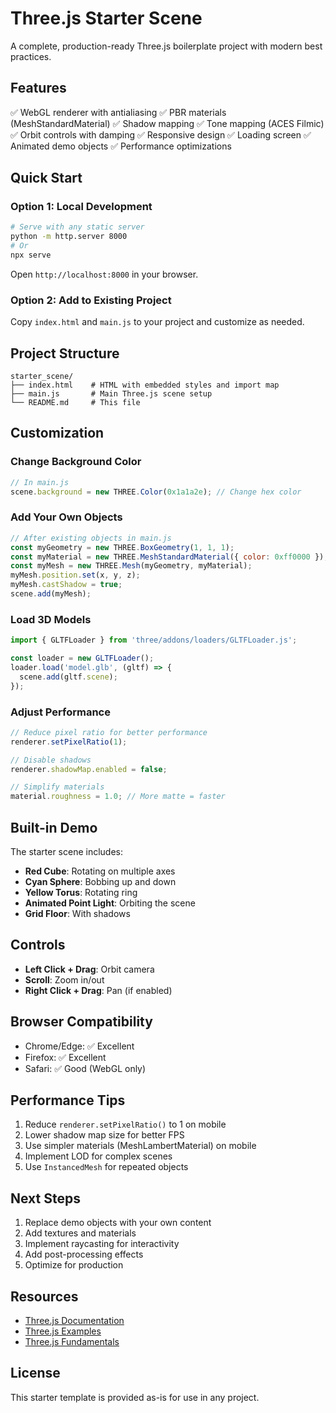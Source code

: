 # Three.js Starter Scene

A complete, production-ready Three.js boilerplate project with modern best practices.

## Features

✅ WebGL renderer with antialiasing
✅ PBR materials (MeshStandardMaterial)
✅ Shadow mapping
✅ Tone mapping (ACES Filmic)
✅ Orbit controls with damping
✅ Responsive design
✅ Loading screen
✅ Animated demo objects
✅ Performance optimizations

## Quick Start

### Option 1: Local Development

```bash
# Serve with any static server
python -m http.server 8000
# Or
npx serve
```

Open `http://localhost:8000` in your browser.

### Option 2: Add to Existing Project

Copy `index.html` and `main.js` to your project and customize as needed.

## Project Structure

```
starter_scene/
├── index.html    # HTML with embedded styles and import map
├── main.js       # Main Three.js scene setup
└── README.md     # This file
```

## Customization

### Change Background Color

```javascript
// In main.js
scene.background = new THREE.Color(0x1a1a2e); // Change hex color
```

### Add Your Own Objects

```javascript
// After existing objects in main.js
const myGeometry = new THREE.BoxGeometry(1, 1, 1);
const myMaterial = new THREE.MeshStandardMaterial({ color: 0xff0000 });
const myMesh = new THREE.Mesh(myGeometry, myMaterial);
myMesh.position.set(x, y, z);
myMesh.castShadow = true;
scene.add(myMesh);
```

### Load 3D Models

```javascript
import { GLTFLoader } from 'three/addons/loaders/GLTFLoader.js';

const loader = new GLTFLoader();
loader.load('model.glb', (gltf) => {
  scene.add(gltf.scene);
});
```

### Adjust Performance

```javascript
// Reduce pixel ratio for better performance
renderer.setPixelRatio(1);

// Disable shadows
renderer.shadowMap.enabled = false;

// Simplify materials
material.roughness = 1.0; // More matte = faster
```

## Built-in Demo

The starter scene includes:
- **Red Cube**: Rotating on multiple axes
- **Cyan Sphere**: Bobbing up and down
- **Yellow Torus**: Rotating ring
- **Animated Point Light**: Orbiting the scene
- **Grid Floor**: With shadows

## Controls

- **Left Click + Drag**: Orbit camera
- **Scroll**: Zoom in/out
- **Right Click + Drag**: Pan (if enabled)

## Browser Compatibility

- Chrome/Edge: ✅ Excellent
- Firefox: ✅ Excellent
- Safari: ✅ Good (WebGL only)

## Performance Tips

1. Reduce `renderer.setPixelRatio()` to 1 on mobile
2. Lower shadow map size for better FPS
3. Use simpler materials (MeshLambertMaterial) on mobile
4. Implement LOD for complex scenes
5. Use `InstancedMesh` for repeated objects

## Next Steps

1. Replace demo objects with your own content
2. Add textures and materials
3. Implement raycasting for interactivity
4. Add post-processing effects
5. Optimize for production

## Resources

- [Three.js Documentation](https://threejs.org/docs/)
- [Three.js Examples](https://threejs.org/examples/)
- [Three.js Fundamentals](https://threejsfundamentals.org/)

## License

This starter template is provided as-is for use in any project.
